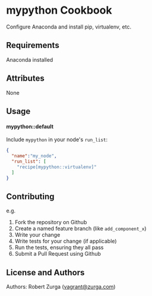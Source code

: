 mypython Cookbook
============
Configure Anaconda and install pip, virtualenv, etc.


Requirements
------------
Anaconda installed

Attributes
----------
None

Usage
-----
#### mypython::default

Include `mypython` in your node's `run_list`:

```json
{
  "name":"my_node",
  "run_list": [
    "recipe[mypython::virtualenv]"
  ]
}
```

Contributing
------------


e.g.
1. Fork the repository on Github
2. Create a named feature branch (like `add_component_x`)
3. Write your change
4. Write tests for your change (if applicable)
5. Run the tests, ensuring they all pass
6. Submit a Pull Request using Github

License and Authors
-------------------
Authors: Robert Zurga (vagrant@zurga.com)
